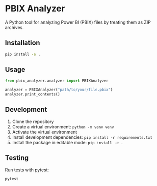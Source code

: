 # PBIX Analyzer

A Python tool for analyzing Power BI (PBIX) files by treating them as ZIP archives.

## Installation

```bash
pip install -e .
```

## Usage

```python
from pbix_analyzer.analyzer import PBIXAnalyzer

analyzer = PBIXAnalyzer("path/to/your/file.pbix")
analyzer.print_contents()
```

## Development

1. Clone the repository
2. Create a virtual environment: `python -m venv venv`
3. Activate the virtual environment
4. Install development dependencies: `pip install -r requirements.txt`
5. Install the package in editable mode: `pip install -e .`

## Testing

Run tests with pytest:
```bash
pytest
```